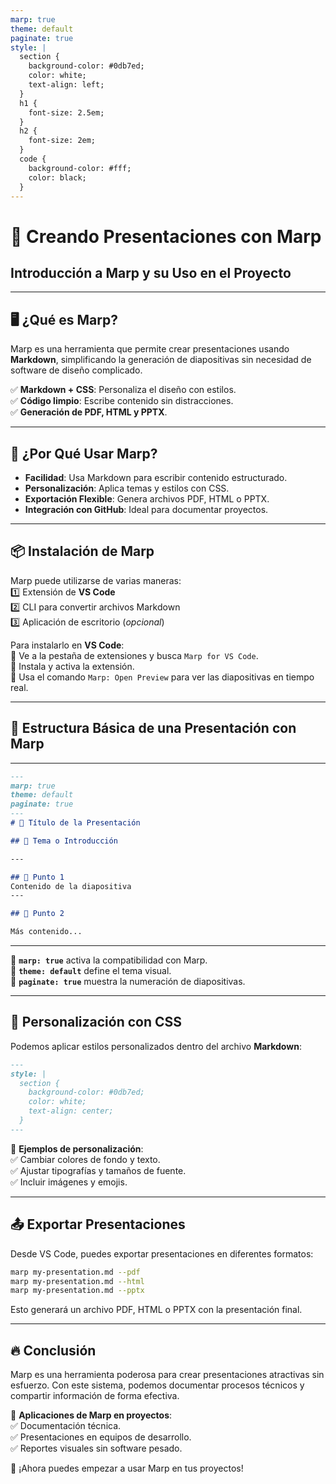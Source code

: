 ```yaml
---
marp: true
theme: default
paginate: true
style: |
  section {
    background-color: #0db7ed;
    color: white;
    text-align: left;
  }
  h1 {
    font-size: 2.5em;
  }
  h2 {
    font-size: 2em;
  }
  code {
    background-color: #fff;
    color: black;
  }
---
```


# 🎨 Creando Presentaciones con Marp

## Introducción a Marp y su Uso en el Proyecto

---

## 🖥️ ¿Qué es Marp?

Marp es una herramienta que permite crear presentaciones usando **Markdown**, simplificando la generación de diapositivas sin necesidad de software de diseño complicado.

✅ **Markdown + CSS**: Personaliza el diseño con estilos.  
✅ **Código limpio**: Escribe contenido sin distracciones.  
✅ **Generación de PDF, HTML y PPTX**.  

---

## 🚀 ¿Por Qué Usar Marp?

- **Facilidad**: Usa Markdown para escribir contenido estructurado.  
- **Personalización**: Aplica temas y estilos con CSS.  
- **Exportación Flexible**: Genera archivos PDF, HTML o PPTX.  
- **Integración con GitHub**: Ideal para documentar proyectos.  

---

## 📦 Instalación de Marp

Marp puede utilizarse de varias maneras:  
1️⃣ Extensión de **VS Code**  
2️⃣ CLI para convertir archivos Markdown  
3️⃣ Aplicación de escritorio (_opcional_)

Para instalarlo en **VS Code**:  
🔹 Ve a la pestaña de extensiones y busca `Marp for VS Code`.  
🔹 Instala y activa la extensión.  
🔹 Usa el comando `Marp: Open Preview` para ver las diapositivas en tiempo real.

---

## 📄 Estructura Básica de una Presentación con Marp

---

```markdown
---
marp: true
theme: default
paginate: true
---
# 🎯 Título de la Presentación

## 🌟 Tema o Introducción

---

## 📌 Punto 1
Contenido de la diapositiva
---

## 📌 Punto 2

Más contenido...
```

---

🔹 **`marp: true`** activa la compatibilidad con Marp.  
🔹 **`theme: default`** define el tema visual.  
🔹 **`paginate: true`** muestra la numeración de diapositivas.  

---

## 🎨 Personalización con CSS

Podemos aplicar estilos personalizados dentro del archivo **Markdown**:

```markdown
---
style: |
  section {
    background-color: #0db7ed;
    color: white;
    text-align: center;
  }
---
```

🎨 **Ejemplos de personalización**:  
✅ Cambiar colores de fondo y texto.  
✅ Ajustar tipografías y tamaños de fuente.  
✅ Incluir imágenes y emojis.  

---

## 📤 Exportar Presentaciones

Desde VS Code, puedes exportar presentaciones en diferentes formatos:

```bash
marp my-presentation.md --pdf
marp my-presentation.md --html
marp my-presentation.md --pptx
```

Esto generará un archivo PDF, HTML o PPTX con la presentación final.  

---

## 🔥 Conclusión

Marp es una herramienta poderosa para crear presentaciones atractivas sin esfuerzo. Con este sistema, podemos documentar procesos técnicos y compartir información de forma efectiva.  

📌 **Aplicaciones de Marp en proyectos**:  
✅ Documentación técnica.  
✅ Presentaciones en equipos de desarrollo.  
✅ Reportes visuales sin software pesado.  

🚀 ¡Ahora puedes empezar a usar Marp en tus proyectos!

